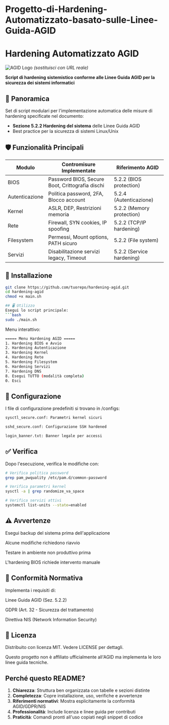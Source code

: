 # Progetto-di-Hardening-Automatizzato-basato-sulle-Linee-Guida-AGID

# Hardening Automatizzato AGID

![AGID Logo](https://example.com/agid-logo.png) *(sostituisci con URL reale)*

**Script di hardening sistemistico conforme alle Linee Guida AGID per la sicurezza dei sistemi informatici**

## 📌 Panoramica

Set di script modulari per l'implementazione automatica delle misure di hardening specificate nel documento:
- **Sezione 5.2.2 Hardening del sistema** delle Linee Guida AGID
- Best practice per la sicurezza di sistemi Linux/Unix

## 🛡️ Funzionalità Principali

| Modulo | Contromisure Implementate | Riferimento AGID |
|--------|---------------------------|------------------|
| BIOS | Password BIOS, Secure Boot, Crittografia dischi | 5.2.2 (BIOS protection) |
| Autenticazione | Politica password, 2FA, Blocco account | 5.2.4 (Autenticazione) |
| Kernel | ASLR, DEP, Restrizioni memoria | 5.2.2 (Memory protection) |
| Rete | Firewall, SYN cookies, IP spoofing | 5.2.2 (TCP/IP hardening) |
| Filesystem | Permessi, Mount options, PATH sicuro | 5.2.2 (File system) |
| Servizi | Disabilitazione servizi legacy, Timeout | 5.2.2 (Service hardening) |

## 🚀 Installazione

```bash
git clone https://github.com/tuorepo/hardening-agid.git
cd hardening-agid
chmod +x main.sh

## 🖥️ Utilizzo
Esegui lo script principale:
```bash
sudo ./main.sh
```

Menu interattivo:
```bash
===== Menu Hardening AGID =====
1. Hardening BIOS e Avvio
2. Hardening Autenticazione
3. Hardening Kernel
4. Hardening Rete
5. Hardening Filesystem
6. Hardening Servizi
7. Hardening DNS
8. Esegui TUTTO (modalità completa)
0. Esci
```

## 🔧 Configurazione
I file di configurazione predefiniti si trovano in /configs:

```bash
sysctl_secure.conf: Parametri kernel sicuri

sshd_secure.conf: Configurazione SSH hardened

login_banner.txt: Banner legale per accessi
```

## ✅ Verifica
Dopo l'esecuzione, verifica le modifiche con:

```bash
# Verifica politica password
grep pam_pwquality /etc/pam.d/common-password

# Verifica parametri kernel
sysctl -a | grep randomize_va_space

# Verifica servizi attivi
systemctl list-units --state=enabled
```

## ⚠️ Avvertenze
Esegui backup del sistema prima dell'applicazione

Alcune modifiche richiedono riavvio

Testare in ambiente non produttivo prima

L'hardening BIOS richiede intervento manuale

## 📜 Conformità Normativa
Implementa i requisiti di:

Linee Guida AGID (Sez. 5.2.2)

GDPR (Art. 32 - Sicurezza del trattamento)

Direttiva NIS (Network Information Security)

## 📄 Licenza
Distribuito con licenza MIT. Vedere LICENSE per dettagli.

Questo progetto non è affiliato ufficialmente all'AGID ma implementa le loro linee guida tecniche.

## Perché questo README?

1. **Chiarezza**: Struttura ben organizzata con tabelle e sezioni distinte
2. **Completezza**: Copre installazione, uso, verifiche e avvertenze
3. **Riferimenti normativi**: Mostra esplicitamente la conformità AGID/GDPR/NIS
4. **Professionalità**: Include licenza e linee guida per contributi
5. **Praticità**: Comandi pronti all'uso copiati negli snippet di codice
